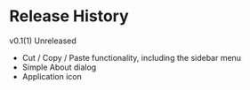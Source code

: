 # Release History #

v0.1(1) Unreleased
*   Cut / Copy / Paste functionality, including the sidebar menu
*	Simple About dialog
*	Application icon